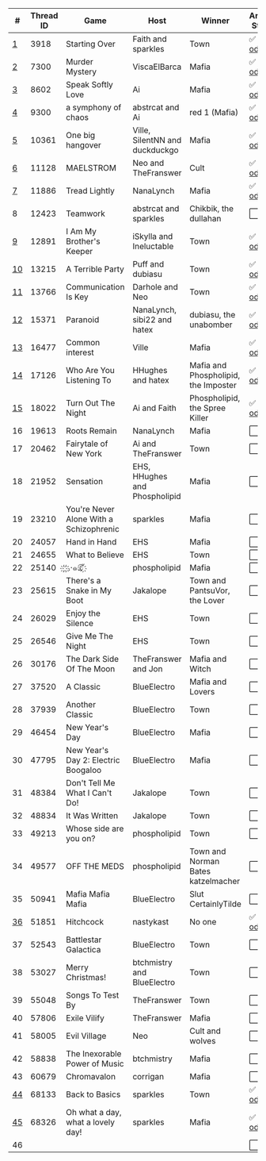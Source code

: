 | # | Thread ID | Game | Host | Winner | Archive Status |
| ------------- | ------------- | ------------- | ------------- | ------------- | ------------- |
| [1](1) | 3918 | Starting Over | Faith and sparkles | Town | :white_check_mark: [xlsx](../../../raw/main/red/1/spreadsheet.xlsx) \| [ods](../../../raw/main/red/1/spreadsheet.ods) |
| [2](2) | 7300 | Murder Mystery | ViscaElBarca | Mafia | :white_check_mark: [xlsx](../../../raw/main/red/2/spreadsheet.xlsx) \| [ods](../../../raw/main/red/2/spreadsheet.ods) |
| [3](3) | 8602 | Speak Softly Love | Ai | Mafia | :white_check_mark: [xlsx](../../../raw/main/red/3/spreadsheet.xlsx) \| [ods](../../../raw/main/red/3/spreadsheet.ods)|
| [4](4) | 9300 | a symphony of chaos | abstrcat and Ai | red 1 (Mafia) | :white_check_mark: [xlsx](../../../raw/main/red/4/spreadsheet.xlsx) \| [ods](../../../raw/main/red/4/spreadsheet.ods) |
| [5](5) | 10361 | One big hangover | Ville, SilentNN and duckduckgo | Mafia | :white_check_mark: [xlsx](../../../raw/main/red/5/spreadsheet.xlsx) \| [ods](../../../raw/main/red/5/spreadsheet.ods) |
| [6](6) | 11128 | MAELSTROM | Neo and TheFranswer | Cult | :white_check_mark: [xlsx](../../../raw/main/red/6/spreadsheet.xlsx) \| [ods](../../../raw/main/red/6/spreadsheet.ods) |
| [7](7) | 11886 | Tread Lightly | NanaLynch | Mafia | :white_check_mark: [xlsx](../../../raw/main/red/7/spreadsheet.xlsx) \| [ods](../../../raw/main/red/7/spreadsheet.ods) |
| 8 | 12423 | Teamwork | abstrcat and sparkles | Chikbik, the dullahan | :white_large_square: |
| [9](9) | 12891 | I Am My Brother's Keeper | iSkylla and Ineluctable | Town | :white_check_mark: [xlsx](../../../raw/main/red/9/spreadsheet.xlsx) \| [ods](../../../raw/main/red/9/spreadsheet.ods) |
| [10](10) | 13215 | A Terrible Party | Puff and dubiasu | Town | :white_check_mark: [xlsx](../../../raw/main/red/10/spreadsheet.xlsx) \| [ods](../../../raw/main/red/10/spreadsheet.ods) |
| [11](11) | 13766 | Communication Is Key | Darhole and Neo | Town | :white_check_mark: [xlsx](../../../raw/main/red/11/spreadsheet.xlsx) \| [ods](../../../raw/main/red/11/spreadsheet.ods) |
| [12](12) | 15371 | Paranoid | NanaLynch, sibi22 and hatex | dubiasu, the unabomber | :white_check_mark: [xlsx](../../../raw/main/red/12/spreadsheet.xlsx) \| [ods](../../../raw/main/red/12/spreadsheet.ods) |
| [13](13) | 16477 | Common interest | Ville | Mafia | :white_check_mark: [xlsx](../../../raw/main/red/13/spreadsheet.xlsx) \| [ods](../../../raw/main/red/13/spreadsheet.ods) |
| [14](14) | 17126 | Who Are You Listening To | HHughes and hatex | Mafia and Phospholipid, the Imposter | :white_check_mark: [xlsx](../../../raw/main/red/14/spreadsheet.xlsx) \| [ods](../../../raw/main/red/14/spreadsheet.ods) |
| [15](15) | 18022 | Turn Out The Night | Ai and Faith | Phospholipid, the Spree Killer | :white_check_mark: [xlsx](../../../raw/main/red/15/spreadsheet.xlsx) \| [ods](../../../raw/main/red/15/spreadsheet.ods) |
| 16 | 19613 | Roots Remain | NanaLynch | Mafia | :white_large_square: |
| 17 | 20462 | Fairytale of New York | Ai and TheFranswer | Town | :white_large_square: |
| 18 | 21952 | Sensation | EHS, HHughes and Phospholipid | Mafia | :white_large_square: |
| 19 | 23210 | You're Never Alone With a Schizophrenic | sparkles | Mafia | :white_large_square: |
| 20 | 24057 | Hand in Hand | EHS | Mafia | :white_large_square: |
| 21 | 24655 | What to Believe | EHS | Town | :white_large_square: |
| 22 | 25140 |  ҉ ҉​.​·๑ඕั ҉  | phospholipid | Mafia | :white_large_square: |
| 23 | 25615 | There's a Snake in My Boot | Jakalope | Town and PantsuVor, the Lover | :white_large_square: |
| 24 | 26029 | Enjoy the Silence | EHS | Town | :white_large_square: |
| 25 | 26546 | Give Me The Night | EHS | Town | :white_large_square: |
| 26 | 30176 | The Dark Side Of The Moon | TheFranswer and Jon | Mafia and Witch | :white_large_square: |
| 27 | 37520 | A Classic | BlueElectro | Mafia and Lovers | :white_large_square: |
| 28 | 37939 | Another Classic | BlueElectro | Town | :white_large_square: |
| 29 | 46454 | New Year's Day | BlueElectro | Mafia | :white_large_square: |
| 30 | 47795 | New Year's Day 2: Electric Boogaloo | BlueElectro | Mafia | :white_large_square: |
| 31 | 48384 | Don't Tell Me What I Can't Do! | Jakalope | Town | :white_large_square: |
| 32 | 48834 | It Was Written | Jakalope | Town | :white_large_square: |
| 33 | 49213 | Whose side are you on? | phospholipid | Town | :white_large_square: |
| 34 | 49577 | OFF THE MEDS | phospholipid | Town and Norman Bates katzelmacher | :white_large_square: |
| 35 | 50941 | Mafia Mafia Mafia | BlueElectro | Slut CertainlyTilde | :white_large_square: |
| [36](36) | 51851 | Hitchcock | nastykast | No one | :white_check_mark: [xlsx](../../../raw/main/red/36/spreadsheet.xlsx) \| [ods](../../../raw/main/red/36/spreadsheet.ods) |
| 37 | 52543 | Battlestar Galactica | BlueElectro | Town | :white_large_square: |
| 38 | 53027 | Merry Christmas! | btchmistry and BlueElectro | Town | :white_large_square: |
| 39 | 55048 | Songs To Test By | TheFranswer | Town | :white_large_square: |
| 40 | 57806 | Exile Vilify | TheFranswer | Mafia | :white_large_square: |
| 41 | 58005 | Evil Village | Neo | Cult and wolves | :white_large_square: |
| 42 | 58838 | The Inexorable Power of Music | btchmistry | Mafia | :white_large_square: |
| 43 | 60679 | Chromavalon | corrigan | Mafia | :white_large_square: |
| [44](44) | 68133 | Back to Basics | sparkles | Town | :white_check_mark: [xlsx](../../../raw/main/red/44/spreadsheet.xlsx)\| [ods](../../../raw/main/red/44/spreadsheet.ods) |
| [45](45) | 68326 | Oh what a day, what a lovely day! | sparkles | Mafia | :white_check_mark: [xlsx](../../../raw/main/red/45/spreadsheet.xlsx)\| [ods](../../../raw/main/red/45/spreadsheet.ods) |
| 46 |  |  |  |  | :white_large_square: |
